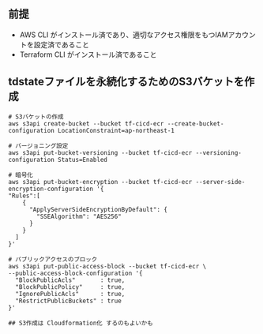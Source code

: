 
## 前提
- AWS CLI がインストール済であり、適切なアクセス権限をもつIAMアカウントを設定済であること
- Terraform CLI がインストール済であること

## tdstateファイルを永続化するためのS3バケットを作成

```
# S3バケットの作成
aws s3api create-bucket --bucket tf-cicd-ecr --create-bucket-configuration LocationConstraint=ap-northeast-1

# バージョニング設定
aws s3api put-bucket-versioning --bucket tf-cicd-ecr --versioning-configuration Status=Enabled

# 暗号化
aws s3api put-bucket-encryption --bucket tf-cicd-ecr --server-side-encryption-configuration '{
"Rules":[
    {
      "ApplyServerSideEncryptionByDefault": {
        "SSEAlgorithm": "AES256"
      }
    }
  ]
}'

# パブリックアクセスのブロック
aws s3api put-public-access-block --bucket tf-cicd-ecr \
--public-access-block-configuration '{
  "BlockPublicAcls"       : true,
  "BlockPublicPolicy"     : true,
  "IgnorePublicAcls"      : true,
  "RestrictPublicBuckets" : true
}'

## S3作成は Cloudformation化 するのもよいかも
```
